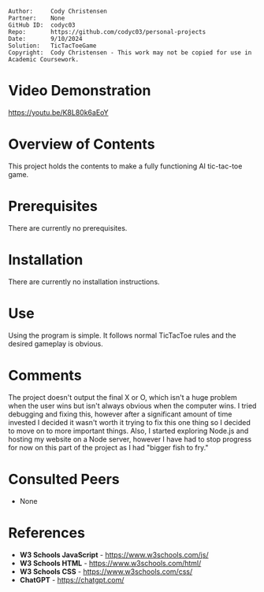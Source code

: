 ```
Author:     Cody Christensen
Partner:    None
GitHub ID:  codyc03
Repo:       https://github.com/codyc03/personal-projects
Date:       9/10/2024
Solution:   TicTacToeGame
Copyright:  Cody Christensen - This work may not be copied for use in Academic Coursework.
```
# Video Demonstration
https://youtu.be/K8L80k6aEoY

# Overview of Contents
This project holds the contents to make a fully functioning AI tic-tac-toe game.

# Prerequisites
There are currently no prerequisites.

# Installation
There are currently no installation instructions.

# Use
Using the program is simple. It follows normal TicTacToe rules and the desired gameplay is obvious.

# Comments
The project doesn't output the final X or O, which isn't a huge problem when the user wins but isn't
always obvious when the computer wins. I tried debugging and fixing this, however after a significant
amount of time invested I decided it wasn't worth it trying to fix this one thing so I decided to move
on to more important things. Also, I started exploring Node.js and hosting my website on a Node server,
however I have had to stop progress for now on this part of the project as I had "bigger fish to fry."

# Consulted Peers
* None

# References
* **W3 Schools JavaScript** - https://www.w3schools.com/js/
* **W3 Schools HTML** - https://www.w3schools.com/html/
* **W3 Schools CSS** - https://www.w3schools.com/css/
* **ChatGPT** - https://chatgpt.com/
